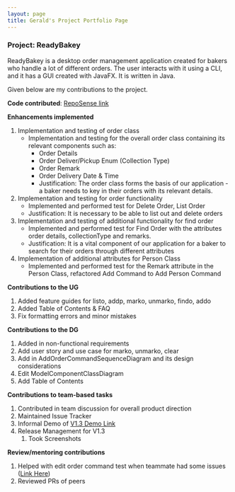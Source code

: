 ```yaml
---
layout: page
title: Gerald's Project Portfolio Page
---
```


### Project: ReadyBakey

ReadyBakey is a desktop order management application created for bakers who handle a lot of different orders. The user interacts with it using a CLI, and it has a GUI created with JavaFX. It is written in Java.

Given below are my contributions to the project.

**Code contributed**: 
[RepoSense link](https://nus-cs2103-ay2122s2.github.io/tp-dashboard/?search=geralddtan&sort=groupTitle&sortWithin=title&timeframe=commit&mergegroup=&groupSelect=groupByRepos&breakdown=true&checkedFileTypes=docs~functional-code~test-code~other&since=2022-02-18&tabOpen=true&tabType=authorship&tabAuthor=Geralddtan&tabRepo=AY2122S2-CS2103-F09-4%2Ftp%5Bmaster%5D&authorshipIsMergeGroup=false&authorshipFileTypes=docs~functional-code~test-code&authorshipIsBinaryFileTypeChecked=false)

**Enhancements implemented**
1. Implementation and testing of order class
   * Implementation and testing for the overall order class containing its relevant components such as:
     * Order Details 
     * Order Deliver/Pickup Enum (Collection Type)
     * Order Remark 
     * Order Delivery Date & Time 
     * Justification: The order class forms the basis of our application - a baker needs to key in their orders with its relevant details.
2. Implementation and testing for order functionality 
   * Implemented and performed test for Delete Order, List Order 
   * Justification: It is necessary to be able to list out and delete orders 
3. Implementation and testing of additional functionality for find order
   * Implemented and performed test for Find Order with the attributes order details, collectionType and remarks. 
   * Justification: It is a vital component of our application for a baker to search for their orders through different attributes
4. Implementation of additional attributes for Person Class
   * Implemented and performed test for the Remark attribute in the Person Class, refactored Add Command to Add Person Command

**Contributions to the UG**
1. Added feature guides for listo, addp, marko, unmarko, findo, addo
2. Added Table of Contents & FAQ
3. Fix formatting errors and minor mistakes

**Contributions to the DG**
1. Added in non-functional requirements 
2. Add user story and use case for marko, unmarko, clear
3. Add in AddOrderCommandSequenceDiagram and its design considerations
4. Edit ModelComponentClassDiagram
5. Add Table of Contents

**Contributions to team-based tasks**
1. Contributed in team discussion for overall product direction
2. Maintained Issue Tracker
3. Informal Demo of [V1.3 Demo Link](https://docs.google.com/document/d/1tTXY-lm5M15URXhf_RbOpxJCVG8-GQD86Q2zDqTp1tM/edit)
4. Release Management for V1.3
   1. Took Screenshots

**Review/mentoring contributions**
1. Helped with edit order command test when teammate had some issues ([Link Here](https://github.com/AY2122S2-CS2103-F09-4/tp/pull/107))
2. Reviewed PRs of peers


